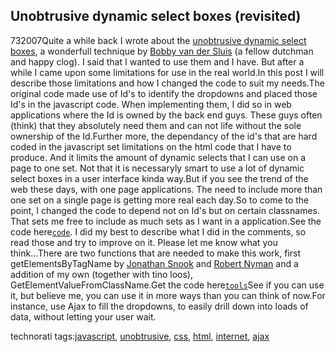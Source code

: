 <article><h2>Unobtrusive dynamic select boxes (revisited)</h2><time><span class="day">7</span><span class="month">3</span><span class="year">2007</span></time>Quite a while back I wrote about the <a href="http://wnas.nl/bobbyvandersluiscom-unobtrusive-dynamic-select-boxes" title="previous article">unobtrusive dynamic select boxes</a>, a wonderfull technique by <a href="http://www.bobbyvandersluis.com/articles/unobtrusivedynamicselect.php" title="bobby van der sluis">Bobby van der Sluis</a> (a fellow dutchman and happy clog). I said that I wanted to use them and I have. But after a while I came upon some limitations for use in the real world.In this post I will describe those limitations and how I changed the code to suit my needs.<!--more-->The original code made use of Id's to identify the dropdowns and placed those Id's in the javascript code. When implementing them, I did so in web applications where the Id is owned by the back end guys. These guys often (think) that they absolutely need them and can not life without the sole ownership of the Id.Further more, the dependancy of the id's that are hard coded in the javascript set limitations on the html code that I have to produce. And it limits the amount of dynamic selects that I can use on a page to one set. Not that it is necessaryly smart to use a lot of dynamic select boxes in a user interface kinda way.But if you see the trend of the web these days, with one page applications. The need to include more than one set on a single page is getting more real each day.So to come to the point, I changed the code to depend not on Id's but on certain classnames. That sets me free to include as much sets as I want in a application.See the code here<a href='http://www.wnas.nl/files/unobtrusive-drop/uds.js' title='Unobtrusive dynamic select boxes (code)'><code>code</code></a>. I did my best to describe what I did in the comments, so read those and try to improve on it. Please let me know what you think...There are two functions that are needed to make this work, first getElementsByTagName by <a href="http://www.snook.ca/" title="jonathan snook">Jonathan Snook</a> and <a href="http://www.robertnyman.com/" title="robert nyman">Robert Nyman</a>   and a addition of my own (together with tino loos), GetElementValueFromClassName.Get the code here<a href='http://www.wnas.nl/files/unobtrusive-drop3/tools.js' title='tools'><code>tools</code></a>See if you can use it, but believe me, you can use it in more ways than you can think of now.For instance, use Ajax to fill the dropdowns, to easily drill down into loads of data, without letting your user wait.<!-- technorati tags begin --><p class="tags">technorati tags:<a href="http://technorati.com/tag/javascript" rel="tag">javascript</a>, <a href="http://technorati.com/tag/unobtrusive" rel="tag">unobtrusive</a>, <a href="http://technorati.com/tag/css" rel="tag">css</a>, <a href="http://technorati.com/tag/html" rel="tag">html</a>, <a href="http://technorati.com/tag/internet" rel="tag">internet</a>, <a href="http://technorati.com/tag/ajax" rel="tag">ajax</a></p><!-- technorati tags end --></article>